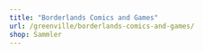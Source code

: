 ```yaml
---
title: "Borderlands Comics and Games"
url: /greenville/borderlands-comics-and-games/
shop: Sammler
---
```

